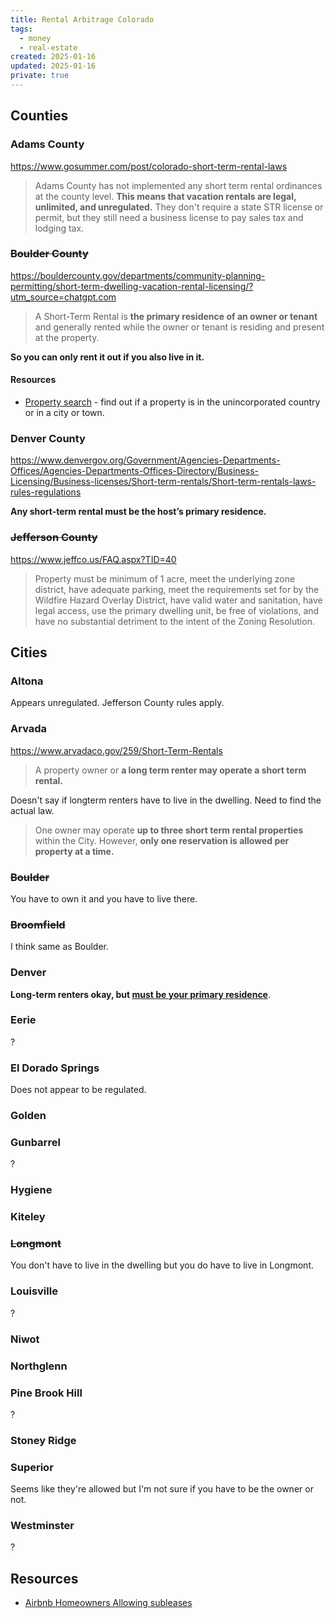 ```yaml
---
title: Rental Arbitrage Colorado
tags:
  - money
  - real-estate
created: 2025-01-16
updated: 2025-01-16
private: true
---
```


## Counties

### Adams County

https://www.gosummer.com/post/colorado-short-term-rental-laws

> Adams County has not implemented any short term rental ordinances at the county level. **This means that vacation rentals are legal, unlimited, and unregulated.** They don't require a state STR license or permit, but they still need a business license to pay sales tax and lodging tax.

### ~~Boulder County~~

https://bouldercounty.gov/departments/community-planning-permitting/short-term-dwelling-vacation-rental-licensing/?utm_source=chatgpt.com

> A Short-Term Rental is **the primary residence of an owner or tenant** and generally rented while the owner or tenant is residing and present at the property.

**So you can only rent it out if you also live in it.**

#### Resources

- [Property search](https://maps.boco.solutions/propertysearch/) - find out if a property is in the unincorporated country or in a city or town.

### Denver County

https://www.denvergov.org/Government/Agencies-Departments-Offices/Agencies-Departments-Offices-Directory/Business-Licensing/Business-licenses/Short-term-rentals/Short-term-rentals-laws-rules-regulations

**Any short-term rental must be the host’s primary residence.**

### ~~Jefferson County~~

https://www.jeffco.us/FAQ.aspx?TID=40

> Property must be minimum of 1 acre, meet the underlying zone district, have adequate parking, meet the requirements set for by the Wildfire Hazard Overlay District, have valid water and sanitation, have legal access, use the primary dwelling unit, be free of violations, and have no substantial detriment to the intent of the Zoning Resolution.

## Cities
### Altona

Appears unregulated. Jefferson County rules apply.

### Arvada

https://www.arvadaco.gov/259/Short-Term-Rentals

> A property owner or **a long term renter may operate a short term rental.**

Doesn't say if longterm renters have to live in the dwelling. Need to find the actual law.

> One owner may operate **up to three short term rental properties** within the City. However, **only one reservation is allowed per property at a time.**

### ~~Boulder~~

You have to own it and you have to live there.

### ~~Broomfield~~

I think same as Boulder.

### Denver

**Long-term renters okay, but [must be your primary residence](https://www.denvergov.org/Government/Agencies-Departments-Offices/Agencies-Departments-Offices-Directory/Business-Licensing/Business-licenses/Short-term-rentals/Short-term-rental-FAQ)**.

### Eerie

?

### El Dorado Springs

Does not appear to be regulated.

### Golden

### Gunbarrel

?

### Hygiene

### Kiteley

### ~~Longmont~~

You don't have to live in the dwelling but you do have to live in Longmont.

### Louisville

?

### Niwot

### Northglenn

### Pine Brook Hill

?

### Stoney Ridge

### Superior

Seems like they're allowed but I'm not sure if you have to be the owner or not.

### Westminster

?

## Resources

- [Airbnb Homeowners Allowing subleases](https://www.facebook.com/groups/644403867146792/)